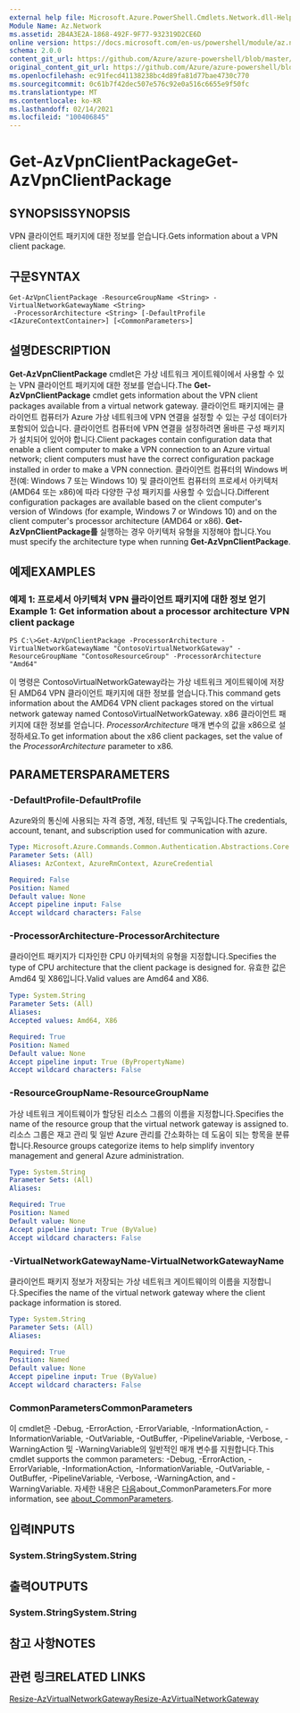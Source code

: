 ```yaml
---
external help file: Microsoft.Azure.PowerShell.Cmdlets.Network.dll-Help.xml
Module Name: Az.Network
ms.assetid: 2B4A3E2A-1868-492F-9F77-932319D2CE6D
online version: https://docs.microsoft.com/en-us/powershell/module/az.network/get-azvpnclientpackage
schema: 2.0.0
content_git_url: https://github.com/Azure/azure-powershell/blob/master/src/Network/Network/help/Get-AzVpnClientPackage.md
original_content_git_url: https://github.com/Azure/azure-powershell/blob/master/src/Network/Network/help/Get-AzVpnClientPackage.md
ms.openlocfilehash: ec91fecd41138238bc4d89fa81d77bae4730c770
ms.sourcegitcommit: 0c61b7f42dec507e576c92e0a516c6655e9f50fc
ms.translationtype: MT
ms.contentlocale: ko-KR
ms.lasthandoff: 02/14/2021
ms.locfileid: "100406845"
---
```

# <span data-ttu-id="ac50c-101">Get-AzVpnClientPackage</span><span class="sxs-lookup"><span data-stu-id="ac50c-101">Get-AzVpnClientPackage</span></span>

## <span data-ttu-id="ac50c-102">SYNOPSIS</span><span class="sxs-lookup"><span data-stu-id="ac50c-102">SYNOPSIS</span></span>
<span data-ttu-id="ac50c-103">VPN 클라이언트 패키지에 대한 정보를 얻습니다.</span><span class="sxs-lookup"><span data-stu-id="ac50c-103">Gets information about a VPN client package.</span></span>

## <span data-ttu-id="ac50c-104">구문</span><span class="sxs-lookup"><span data-stu-id="ac50c-104">SYNTAX</span></span>

```
Get-AzVpnClientPackage -ResourceGroupName <String> -VirtualNetworkGatewayName <String>
 -ProcessorArchitecture <String> [-DefaultProfile <IAzureContextContainer>] [<CommonParameters>]
```

## <span data-ttu-id="ac50c-105">설명</span><span class="sxs-lookup"><span data-stu-id="ac50c-105">DESCRIPTION</span></span>
<span data-ttu-id="ac50c-106">**Get-AzVpnClientPackage** cmdlet은 가상 네트워크 게이트웨이에서 사용할 수 있는 VPN 클라이언트 패키지에 대한 정보를 얻습니다.</span><span class="sxs-lookup"><span data-stu-id="ac50c-106">The **Get-AzVpnClientPackage** cmdlet gets information about the VPN client packages available from a virtual network gateway.</span></span>
<span data-ttu-id="ac50c-107">클라이언트 패키지에는 클라이언트 컴퓨터가 Azure 가상 네트워크에 VPN 연결을 설정할 수 있는 구성 데이터가 포함되어 있습니다. 클라이언트 컴퓨터에 VPN 연결을 설정하려면 올바른 구성 패키지가 설치되어 있어야 합니다.</span><span class="sxs-lookup"><span data-stu-id="ac50c-107">Client packages contain configuration data that enable a client computer to make a VPN connection to an Azure virtual network; client computers must have the correct configuration package installed in order to make a VPN connection.</span></span>
<span data-ttu-id="ac50c-108">클라이언트 컴퓨터의 Windows 버전(예: Windows 7 또는 Windows 10) 및 클라이언트 컴퓨터의 프로세서 아키텍처(AMD64 또는 x86)에 따라 다양한 구성 패키지를 사용할 수 있습니다.</span><span class="sxs-lookup"><span data-stu-id="ac50c-108">Different configuration packages are available based on the client computer's version of Windows (for example, Windows 7 or Windows 10) and on the client computer's processor architecture (AMD64 or x86).</span></span>
<span data-ttu-id="ac50c-109">**Get-AzVpnClientPackage를** 실행하는 경우 아키텍처 유형을 지정해야 합니다.</span><span class="sxs-lookup"><span data-stu-id="ac50c-109">You must specify the architecture type when running **Get-AzVpnClientPackage**.</span></span>

## <span data-ttu-id="ac50c-110">예제</span><span class="sxs-lookup"><span data-stu-id="ac50c-110">EXAMPLES</span></span>

### <span data-ttu-id="ac50c-111">예제 1: 프로세서 아키텍처 VPN 클라이언트 패키지에 대한 정보 얻기</span><span class="sxs-lookup"><span data-stu-id="ac50c-111">Example 1: Get information about a processor architecture VPN client package</span></span>
```
PS C:\>Get-AzVpnClientPackage -ProcessorArchitecture -VirtualNetworkGatewayName "ContosoVirtualNetworkGateway" -ResourceGroupName "ContosoResourceGroup" -ProcessorArchitecture "Amd64"
```

<span data-ttu-id="ac50c-112">이 명령은 ContosoVirtualNetworkGateway라는 가상 네트워크 게이트웨이에 저장된 AMD64 VPN 클라이언트 패키지에 대한 정보를 얻습니다.</span><span class="sxs-lookup"><span data-stu-id="ac50c-112">This command gets information about the AMD64 VPN client packages stored on the virtual network gateway named ContosoVirtualNetworkGateway.</span></span>
<span data-ttu-id="ac50c-113">x86 클라이언트 패키지에 대한 정보를 얻습니다. *ProcessorArchitecture* 매개 변수의 값을 x86으로 설정하세요.</span><span class="sxs-lookup"><span data-stu-id="ac50c-113">To get information about the x86 client packages, set the value of the *ProcessorArchitecture* parameter to x86.</span></span>

## <span data-ttu-id="ac50c-114">PARAMETERS</span><span class="sxs-lookup"><span data-stu-id="ac50c-114">PARAMETERS</span></span>

### <span data-ttu-id="ac50c-115">-DefaultProfile</span><span class="sxs-lookup"><span data-stu-id="ac50c-115">-DefaultProfile</span></span>
<span data-ttu-id="ac50c-116">Azure와의 통신에 사용되는 자격 증명, 계정, 테넌트 및 구독입니다.</span><span class="sxs-lookup"><span data-stu-id="ac50c-116">The credentials, account, tenant, and subscription used for communication with azure.</span></span>

```yaml
Type: Microsoft.Azure.Commands.Common.Authentication.Abstractions.Core.IAzureContextContainer
Parameter Sets: (All)
Aliases: AzContext, AzureRmContext, AzureCredential

Required: False
Position: Named
Default value: None
Accept pipeline input: False
Accept wildcard characters: False
```

### <span data-ttu-id="ac50c-117">-ProcessorArchitecture</span><span class="sxs-lookup"><span data-stu-id="ac50c-117">-ProcessorArchitecture</span></span>
<span data-ttu-id="ac50c-118">클라이언트 패키지가 디자인한 CPU 아키텍처의 유형을 지정합니다.</span><span class="sxs-lookup"><span data-stu-id="ac50c-118">Specifies the type of CPU architecture that the client package is designed for.</span></span>
<span data-ttu-id="ac50c-119">유효한 값은 Amd64 및 X86입니다.</span><span class="sxs-lookup"><span data-stu-id="ac50c-119">Valid values are Amd64 and X86.</span></span>

```yaml
Type: System.String
Parameter Sets: (All)
Aliases:
Accepted values: Amd64, X86

Required: True
Position: Named
Default value: None
Accept pipeline input: True (ByPropertyName)
Accept wildcard characters: False
```

### <span data-ttu-id="ac50c-120">-ResourceGroupName</span><span class="sxs-lookup"><span data-stu-id="ac50c-120">-ResourceGroupName</span></span>
<span data-ttu-id="ac50c-121">가상 네트워크 게이트웨이가 할당된 리소스 그룹의 이름을 지정합니다.</span><span class="sxs-lookup"><span data-stu-id="ac50c-121">Specifies the name of the resource group that the virtual network gateway is assigned to.</span></span>
<span data-ttu-id="ac50c-122">리소스 그룹은 재고 관리 및 일반 Azure 관리를 간소화하는 데 도움이 되는 항목을 분류합니다.</span><span class="sxs-lookup"><span data-stu-id="ac50c-122">Resource groups categorize items to help simplify inventory management and general Azure administration.</span></span>

```yaml
Type: System.String
Parameter Sets: (All)
Aliases:

Required: True
Position: Named
Default value: None
Accept pipeline input: True (ByValue)
Accept wildcard characters: False
```

### <span data-ttu-id="ac50c-123">-VirtualNetworkGatewayName</span><span class="sxs-lookup"><span data-stu-id="ac50c-123">-VirtualNetworkGatewayName</span></span>
<span data-ttu-id="ac50c-124">클라이언트 패키지 정보가 저장되는 가상 네트워크 게이트웨이의 이름을 지정합니다.</span><span class="sxs-lookup"><span data-stu-id="ac50c-124">Specifies the name of the virtual network gateway where the client package information is stored.</span></span>

```yaml
Type: System.String
Parameter Sets: (All)
Aliases:

Required: True
Position: Named
Default value: None
Accept pipeline input: True (ByValue)
Accept wildcard characters: False
```

### <span data-ttu-id="ac50c-125">CommonParameters</span><span class="sxs-lookup"><span data-stu-id="ac50c-125">CommonParameters</span></span>
<span data-ttu-id="ac50c-126">이 cmdlet은 -Debug, -ErrorAction, -ErrorVariable, -InformationAction, -InformationVariable, -OutVariable, -OutBuffer, -PipelineVariable, -Verbose, -WarningAction 및 -WarningVariable의 일반적인 매개 변수를 지원합니다.</span><span class="sxs-lookup"><span data-stu-id="ac50c-126">This cmdlet supports the common parameters: -Debug, -ErrorAction, -ErrorVariable, -InformationAction, -InformationVariable, -OutVariable, -OutBuffer, -PipelineVariable, -Verbose, -WarningAction, and -WarningVariable.</span></span> <span data-ttu-id="ac50c-127">자세한 내용은 [다음](http://go.microsoft.com/fwlink/?LinkID=113216)about_CommonParameters.</span><span class="sxs-lookup"><span data-stu-id="ac50c-127">For more information, see [about_CommonParameters](http://go.microsoft.com/fwlink/?LinkID=113216).</span></span>

## <span data-ttu-id="ac50c-128">입력</span><span class="sxs-lookup"><span data-stu-id="ac50c-128">INPUTS</span></span>

### <span data-ttu-id="ac50c-129">System.String</span><span class="sxs-lookup"><span data-stu-id="ac50c-129">System.String</span></span>

## <span data-ttu-id="ac50c-130">출력</span><span class="sxs-lookup"><span data-stu-id="ac50c-130">OUTPUTS</span></span>

### <span data-ttu-id="ac50c-131">System.String</span><span class="sxs-lookup"><span data-stu-id="ac50c-131">System.String</span></span>

## <span data-ttu-id="ac50c-132">참고 사항</span><span class="sxs-lookup"><span data-stu-id="ac50c-132">NOTES</span></span>

## <span data-ttu-id="ac50c-133">관련 링크</span><span class="sxs-lookup"><span data-stu-id="ac50c-133">RELATED LINKS</span></span>

[<span data-ttu-id="ac50c-134">Resize-AzVirtualNetworkGateway</span><span class="sxs-lookup"><span data-stu-id="ac50c-134">Resize-AzVirtualNetworkGateway</span></span>](./Resize-AzVirtualNetworkGateway.md)



